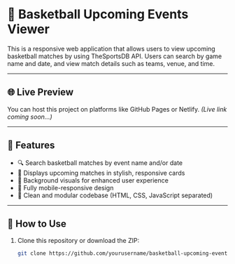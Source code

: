 # 🏀 Basketball Upcoming Events Viewer

This is a responsive web application that allows users to view upcoming basketball matches by using TheSportsDB API. Users can search by game name and date, and view match details such as teams, venue, and time.

---

## 🌐 Live Preview

You can host this project on platforms like GitHub Pages or Netlify. *(Live link coming soon...)*

---

## 🚀 Features

- 🔍 Search basketball matches by event name and/or date
- 📅 Displays upcoming matches in stylish, responsive cards
- 🌄 Background visuals for enhanced user experience
- 📱 Fully mobile-responsive design
- 📝 Clean and modular codebase (HTML, CSS, JavaScript separated)

---

## 🧪 How to Use

1. Clone this repository or download the ZIP:
   ```bash
   git clone https://github.com/yourusername/basketball-upcoming-event.git

